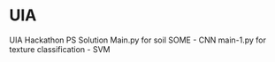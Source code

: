 # UIA
UIA Hackathon PS Solution
Main.py for soil SOME - CNN
main-1.py for texture classification - SVM
